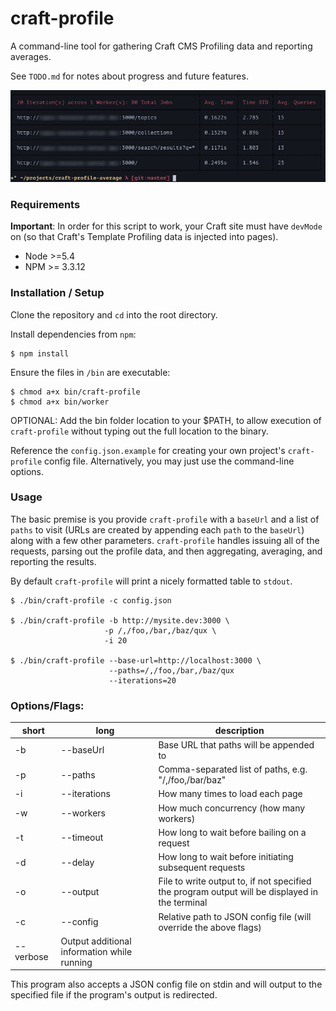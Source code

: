 # craft-profile

A command-line tool for gathering Craft CMS Profiling data and reporting averages.

See `TODO.md` for notes about progress and future features.

![screenshot](screenshot.png)

### Requirements

**Important**: In order for this script to work, your Craft site must have `devMode` on (so that Craft's Template Profiling data is injected into pages).

* Node >=5.4
* NPM >= 3.3.12

### Installation / Setup

Clone the repository and `cd` into the root directory.

Install dependencies from `npm`:
    
    $ npm install

Ensure the files in `/bin` are executable:

    $ chmod a+x bin/craft-profile
    $ chmod a+x bin/worker

OPTIONAL: Add the bin folder location to your $PATH, to allow execution of `craft-profile` without typing out the full location to the binary.

Reference the `config.json.example` for creating your own project's `craft-profile` config file. Alternatively, you may just use the command-line options.

### Usage

The basic premise is you provide `craft-profile` with a `baseUrl` and a list of `paths` to visit (URLs are created by appending each `path` to the `baseUrl`) along with a few other parameters. `craft-profile` handles issuing all of the requests, parsing out the profile data, and then aggregating, averaging, and reporting the results.

By default `craft-profile` will print a nicely formatted table to `stdout`.

    $ ./bin/craft-profile -c config.json

    $ ./bin/craft-profile -b http://mysite.dev:3000 \
                         -p /,/foo,/bar,/baz/qux \
                         -i 20

    $ ./bin/craft-profile --base-url=http://localhost:3000 \
                          --paths=/,/foo,/bar,/baz/qux
                          --iterations=20

### Options/Flags:

|short|long|description|
|---|---|---|
-b|--baseUrl|Base URL that paths will be appended to
-p|--paths|Comma-separated list of paths, e.g. "/,/foo,/bar/baz"
-i|--iterations|How many times to load each page
-w|--workers|How much concurrency (how many workers)
-t|--timeout|How long to wait before bailing on a request
-d|--delay|How long to wait before initiating subsequent requests
-o|--output|File to write output to, if not specified the program output will be displayed in the terminal
-c|--config|Relative path to JSON config file (will override the above flags)
 |--verbose|Output additional information while running

This program also accepts a JSON config file on stdin and will output to the specified file if the program's output is redirected.
